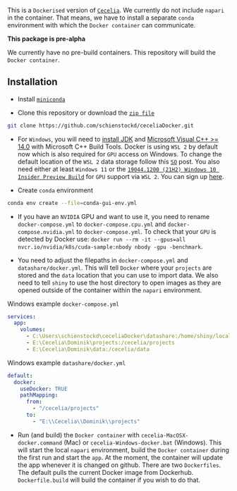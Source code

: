 <!-- badges: start -->
<!-- badges: end -->

This is a `Dockerised` version of [`Cecelia`](https://github.com/schienstockd/cecelia).
We currently do not include `napari` in the container. That means, we have to install
a separate `conda` environment with which the `Docker container` can communicate.

**This package is pre-alpha**

We currently have no pre-build containers.
This repository will build the `Docker container`.

## Installation

- Install [`miniconda`](https://docs.conda.io/en/latest/miniconda.html)

- Clone this repository or download the
[`zip file`](https://github.com/schienstockd/ceceliaDocker/archive/refs/heads/master.zip)
``` bash
git clone https://github.com/schienstockd/ceceliaDocker.git
```

- For `Windows`, you will need to [install JDK](https://www.oracle.com/au/java/technologies/javase/javase8-archive-downloads.html) and [Microsoft Visual C++ >= 14.0](https://visualstudio.microsoft.com/visual-cpp-build-tools/) with Microsoft C++ Build Tools.
Docker is using `WSL 2` by default now which is also required for `GPU` access on Windows.
To change the default location of the `WSL 2` data storage follow this [`SO`](https://stackoverflow.com/a/63752264) post. You also need either at least `Windows 11`
or the [`19044.1200 (21H2) Windows 10 Insider Preview Build`](https://blogs.windows.com/windows-insider/2021/08/18/announcing-windows-10-insider-preview-build-19044-1198-21h2/) for `GPU` support via `WSL 2`. You can sign up [here](https://insider.windows.com/en-us/register).

- Create `conda` environment

``` bash
conda env create --file=conda-gui-env.yml
```

- If you have an `NVIDIA` GPU and want to use it, you need to rename
`docker-compose.yml` to `docker-compose.cpu.yml` and
`docker-compose.nvidia.yml` to `docker-compose.yml`. To check that your `GPU` is detected
by Docker use: `docker run --rm -it --gpus=all nvcr.io/nvidia/k8s/cuda-sample:nbody nbody -gpu -benchmark`.

- You need to adjust the filepaths in `docker-compose.yml` and `datashare/docker.yml`.
This will tell `Docker` where your `projects` are stored and the `data` location
that you can use to import data. We also need to tell `shiny` to use the host directory
to open images as they are opened outside of the container within the `napari` environment.

Windows example `docker-compose.yml`
```yaml
services:
  app:
    volumes:
      - C:\Users\schienstockd\ceceliaDocker\datashare:/home/shiny/local
      - E:\Cecelia\Dominik\projects:/cecelia/projects
      - E:\Cecelia\Dominik\data:/cecelia/data
```

Windows example `datashare/docker.yml`
```yaml
default:
  docker:
    useDocker: TRUE
    pathMapping:
      from:
        - "/cecelia/projects"
      to:
        - "E:\\Cecelia\\Dominik\\projects"
```

- Run (and build) the `Docker container` with `cecelia-MacOSX-docker.command` (Mac)
or `cecelia-Windows-docker.bat` (Windows). This will start the local `napari` environment,
build the `Docker container` during the first run and start the `app`.
At the moment, the container will update the app whenever it is changed on github.
There are two `Dockerfiles`. The default pulls the current Docker image from
Dockerhub. `Dockerfile.build` will build the container if you wish to do that.
